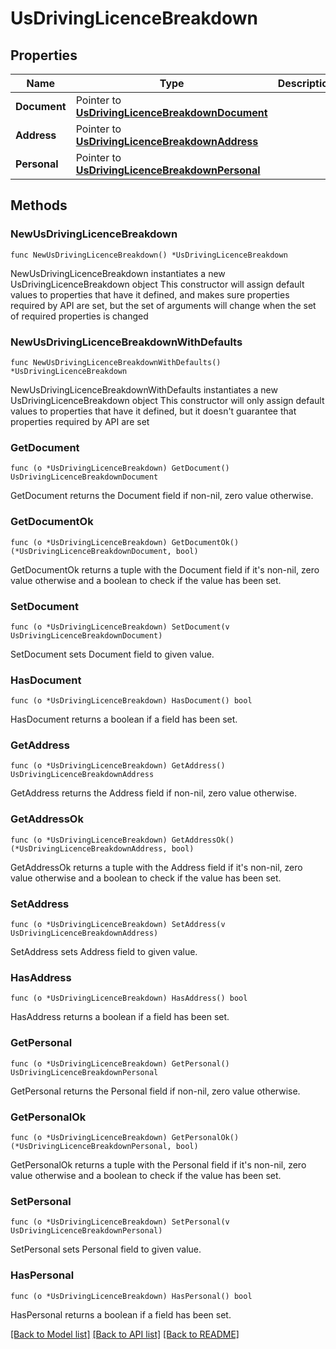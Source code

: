 # UsDrivingLicenceBreakdown

## Properties

Name | Type | Description | Notes
------------ | ------------- | ------------- | -------------
**Document** | Pointer to [**UsDrivingLicenceBreakdownDocument**](UsDrivingLicenceBreakdownDocument.md) |  | [optional] 
**Address** | Pointer to [**UsDrivingLicenceBreakdownAddress**](UsDrivingLicenceBreakdownAddress.md) |  | [optional] 
**Personal** | Pointer to [**UsDrivingLicenceBreakdownPersonal**](UsDrivingLicenceBreakdownPersonal.md) |  | [optional] 

## Methods

### NewUsDrivingLicenceBreakdown

`func NewUsDrivingLicenceBreakdown() *UsDrivingLicenceBreakdown`

NewUsDrivingLicenceBreakdown instantiates a new UsDrivingLicenceBreakdown object
This constructor will assign default values to properties that have it defined,
and makes sure properties required by API are set, but the set of arguments
will change when the set of required properties is changed

### NewUsDrivingLicenceBreakdownWithDefaults

`func NewUsDrivingLicenceBreakdownWithDefaults() *UsDrivingLicenceBreakdown`

NewUsDrivingLicenceBreakdownWithDefaults instantiates a new UsDrivingLicenceBreakdown object
This constructor will only assign default values to properties that have it defined,
but it doesn't guarantee that properties required by API are set

### GetDocument

`func (o *UsDrivingLicenceBreakdown) GetDocument() UsDrivingLicenceBreakdownDocument`

GetDocument returns the Document field if non-nil, zero value otherwise.

### GetDocumentOk

`func (o *UsDrivingLicenceBreakdown) GetDocumentOk() (*UsDrivingLicenceBreakdownDocument, bool)`

GetDocumentOk returns a tuple with the Document field if it's non-nil, zero value otherwise
and a boolean to check if the value has been set.

### SetDocument

`func (o *UsDrivingLicenceBreakdown) SetDocument(v UsDrivingLicenceBreakdownDocument)`

SetDocument sets Document field to given value.

### HasDocument

`func (o *UsDrivingLicenceBreakdown) HasDocument() bool`

HasDocument returns a boolean if a field has been set.

### GetAddress

`func (o *UsDrivingLicenceBreakdown) GetAddress() UsDrivingLicenceBreakdownAddress`

GetAddress returns the Address field if non-nil, zero value otherwise.

### GetAddressOk

`func (o *UsDrivingLicenceBreakdown) GetAddressOk() (*UsDrivingLicenceBreakdownAddress, bool)`

GetAddressOk returns a tuple with the Address field if it's non-nil, zero value otherwise
and a boolean to check if the value has been set.

### SetAddress

`func (o *UsDrivingLicenceBreakdown) SetAddress(v UsDrivingLicenceBreakdownAddress)`

SetAddress sets Address field to given value.

### HasAddress

`func (o *UsDrivingLicenceBreakdown) HasAddress() bool`

HasAddress returns a boolean if a field has been set.

### GetPersonal

`func (o *UsDrivingLicenceBreakdown) GetPersonal() UsDrivingLicenceBreakdownPersonal`

GetPersonal returns the Personal field if non-nil, zero value otherwise.

### GetPersonalOk

`func (o *UsDrivingLicenceBreakdown) GetPersonalOk() (*UsDrivingLicenceBreakdownPersonal, bool)`

GetPersonalOk returns a tuple with the Personal field if it's non-nil, zero value otherwise
and a boolean to check if the value has been set.

### SetPersonal

`func (o *UsDrivingLicenceBreakdown) SetPersonal(v UsDrivingLicenceBreakdownPersonal)`

SetPersonal sets Personal field to given value.

### HasPersonal

`func (o *UsDrivingLicenceBreakdown) HasPersonal() bool`

HasPersonal returns a boolean if a field has been set.


[[Back to Model list]](../README.md#documentation-for-models) [[Back to API list]](../README.md#documentation-for-api-endpoints) [[Back to README]](../README.md)


